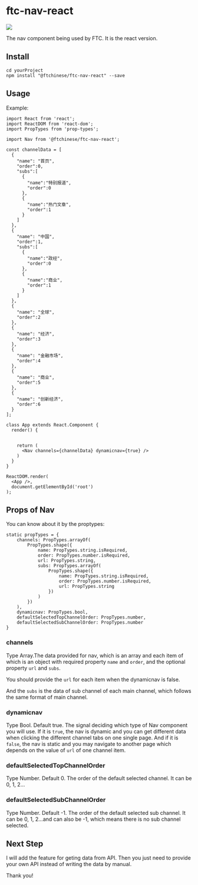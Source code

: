 # ftc-nav-react
[![](https://travis-ci.org/wangyichen1064431086/ftc-nav-react.svg?branch=master)](https://travis-ci.org/wangyichen1064431086/ftc-nav-react)


The nav component being used by FTC. It is the react version.

## Install

```
cd yourProject
npm install "@ftchinese/ftc-nav-react" --save 
```

## Usage
Example:

```
import React from 'react';
import ReactDOM from 'react-dom';
import PropTypes from 'prop-types';

import Nav from '@ftchinese/ftc-nav-react';

const channelData = [
  {
    "name": "首页",
    "order":0,
    "subs":[
      {
        "name":"特别报道",
        "order":0
      },
      {
        "name":"热门文章",
        "order":1
      }
    ]  
  },
  {
    "name": "中国",
    "order":1,
    "subs":[
      {
        "name":"政经",
        "order":0
      },
      {
        "name":"商业",
        "order":1
      }
    ]
  },
  {
    "name": "全球",
    "order":2
  },
  {
    "name": "经济",
    "order":3
  },
  {
    "name": "金融市场",
    "order":4
  },
  {
    "name": "商业",
    "order":5
  },
  {
    "name": "创新经济",
    "order":6
  }
];

class App extends React.Component {
  render() {
    

    return (
      <Nav channels={channelData} dynamicnav={true} />
    )
  }
}

ReactDOM.render(
  <App />,
  document.getElementById('root')
);
```

## Props of Nav
You can know about it by the proptypes:
```
static propTypes = {
    channels: PropTypes.arrayOf(
        PropTypes.shape({
            name: PropTypes.string.isRequired,
            order: PropTypes.number.isRequired,
            url: PropTypes.string,
            subs: PropTypes.arrayOf(
                PropTypes.shape({
                    name: PropTypes.string.isRequired,
                    order: PropTypes.number.isRequired,
                    url: PropTypes.string
                })
            )
        })
    ),
    dynamicnav: PropTypes.bool,
    defaultSelectedTopChannelOrder: PropTypes.number,
    defaultSelectedSubChannelOrder: PropTypes.number
}
```
### channels
Type Array.The data provided for nav, which is an array and each item of which is an object with required property <code>name</code> and <code>order</code>, and the optional property <code>url</code> and <code>subs</code>.

You should provide the <code>url</code> for each item when the dynamicnav is false.

And the <code>subs</code> is the data of sub channel of each main channel, which follows the same format of main channel.

### dynamicnav
Type Bool. Default true. The signal deciding which type of Nav component you will use. If it is <code>true</code>, the nav is dynamic and you can get different data when clicking the different channel tabs on one single page. And if it is <code>false</code>, the nav is static and you may navigate to another page which depends on the value of <code>url</code> of one channel item.


### defaultSelectedTopChannelOrder
Type Number. Default 0. The order of the default selected channel. It can be 0, 1, 2...

### defaultSelectedSubChannelOrder
Type Number. Default -1. The order of the default selected sub channel. It can be 0, 1, 2...and can also be -1, which means there is no sub channel selected.

## Next Step
I will add the feature for geting data from API. Then you just need to provide your own API instead of writing the  data by manual.

Thank you!